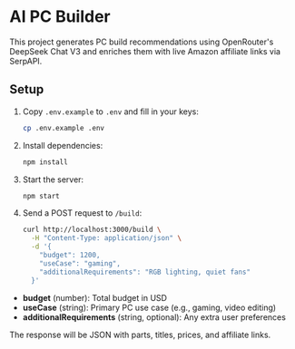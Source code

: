 # AI PC Builder

This project generates PC build recommendations using OpenRouter's DeepSeek Chat V3 and enriches them with live Amazon affiliate links via SerpAPI.

## Setup

1. Copy `.env.example` to `.env` and fill in your keys:
   ```bash
   cp .env.example .env
   ```
2. Install dependencies:
   ```bash
   npm install
   ```
3. Start the server:
   ```bash
   npm start
   ```
4. Send a POST request to `/build`:
   ```bash
   curl http://localhost:3000/build \
     -H "Content-Type: application/json" \
     -d '{
       "budget": 1200,
       "useCase": "gaming",
       "additionalRequirements": "RGB lighting, quiet fans"
     }'
   ```

- **budget** (number): Total budget in USD  
- **useCase** (string): Primary PC use case (e.g., gaming, video editing)  
- **additionalRequirements** (string, optional): Any extra user preferences  

The response will be JSON with parts, titles, prices, and affiliate links.
